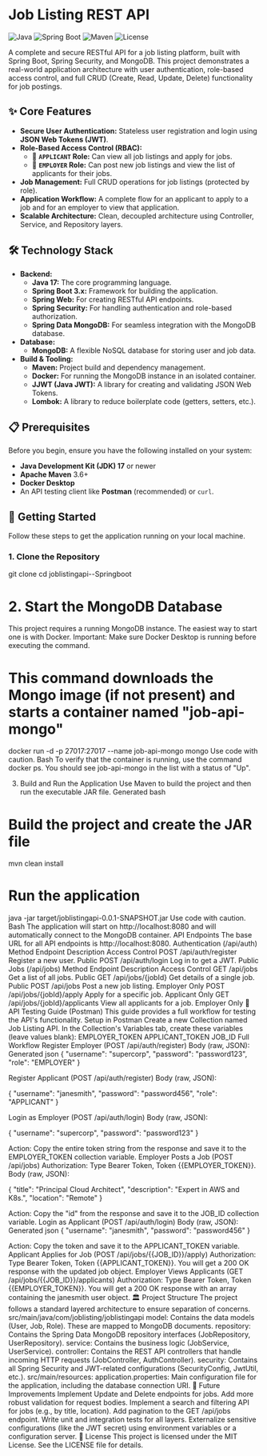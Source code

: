 
# Job Listing REST API

![Java](https://img.shields.io/badge/Java-17-blue)
![Spring Boot](https://img.shields.io/badge/Spring_Boot-3.2.5-brightgreen)
![Maven](https://img.shields.io/badge/build-maven-red)
![License](https://img.shields.io/badge/license-MIT-lightgrey)

A complete and secure RESTful API for a job listing platform, built with Spring Boot, Spring Security, and MongoDB. This project demonstrates a real-world application architecture with user authentication, role-based access control, and full CRUD (Create, Read, Update, Delete) functionality for job postings.

## ✨ Core Features

-   **Secure User Authentication:** Stateless user registration and login using **JSON Web Tokens (JWT)**.
-   **Role-Based Access Control (RBAC):**
    -   👤 **`APPLICANT` Role:** Can view all job listings and apply for jobs.
    -   🏢 **`EMPLOYER` Role:** Can post new job listings and view the list of applicants for their jobs.
-   **Job Management:** Full CRUD operations for job listings (protected by role).
-   **Application Workflow:** A complete flow for an applicant to apply to a job and for an employer to view that application.
-   **Scalable Architecture:** Clean, decoupled architecture using Controller, Service, and Repository layers.

## 🛠️ Technology Stack

-   **Backend:**
    -   **Java 17:** The core programming language.
    -   **Spring Boot 3.x:** Framework for building the application.
    -   **Spring Web:** For creating RESTful API endpoints.
    -   **Spring Security:** For handling authentication and role-based authorization.
    -   **Spring Data MongoDB:** For seamless integration with the MongoDB database.
-   **Database:**
    -   **MongoDB:** A flexible NoSQL database for storing user and job data.
-   **Build & Tooling:**
    -   **Maven:** Project build and dependency management.
    -   **Docker:** For running the MongoDB instance in an isolated container.
    -   **JJWT (Java JWT):** A library for creating and validating JSON Web Tokens.
    -   **Lombok:** A library to reduce boilerplate code (getters, setters, etc.).

## 📋 Prerequisites

Before you begin, ensure you have the following installed on your system:
-   **Java Development Kit (JDK) 17** or newer
-   **Apache Maven** 3.6+
-   **Docker Desktop**
-   An API testing client like **Postman** (recommended) or `curl`.

## 🚀 Getting Started

Follow these steps to get the application running on your local machine.

### 1. Clone the Repository

git clone
cd joblistingapi--Springboot


# 2. Start the MongoDB Database
This project requires a running MongoDB instance. The easiest way to start one is with Docker.
Important: Make sure Docker Desktop is running before executing the command.

# This command downloads the Mongo image (if not present) and starts a container named "job-api-mongo"
docker run -d -p 27017:27017 --name job-api-mongo mongo
Use code with caution.
Bash
To verify that the container is running, use the command docker ps. You should see job-api-mongo in the list with a status of "Up".

3. Build and Run the Application
Use Maven to build the project and then run the executable JAR file.
Generated bash
# Build the project and create the JAR file
mvn clean install

# Run the application
java -jar target/joblistingapi-0.0.1-SNAPSHOT.jar
Use code with caution.
Bash
The application will start on http://localhost:8080 and will automatically connect to the MongoDB container.
API Endpoints
The base URL for all API endpoints is http://localhost:8080.
Authentication (/api/auth)
Method	Endpoint	Description	Access Control
POST	/api/auth/register	Register a new user.	Public
POST	/api/auth/login	Log in to get a JWT.	Public
Jobs (/api/jobs)
Method	Endpoint	Description	Access Control
GET	/api/jobs	Get a list of all jobs.	Public
GET	/api/jobs/{jobId}	Get details of a single job.	Public
POST	/api/jobs	Post a new job listing.	Employer Only
POST	/api/jobs/{jobId}/apply	Apply for a specific job.	Applicant Only
GET	/api/jobs/{jobId}/applicants	View all applicants for a job.	Employer Only
🧪 API Testing Guide (Postman)
This guide provides a full workflow for testing the API's functionality.
Setup in Postman
Create a new Collection named Job Listing API.
In the Collection's Variables tab, create these variables (leave values blank):
EMPLOYER_TOKEN
APPLICANT_TOKEN
JOB_ID
Full Workflow
Register Employer (POST /api/auth/register)
Body (raw, JSON):
Generated json
{ "username": "supercorp", "password": "password123", "role": "EMPLOYER" }

Register Applicant (POST /api/auth/register)
Body (raw, JSON):

{ "username": "janesmith", "password": "password456", "role": "APPLICANT" }

Login as Employer (POST /api/auth/login)
Body (raw, JSON):

{ "username": "supercorp", "password": "password123" }

Action: Copy the entire token string from the response and save it to the EMPLOYER_TOKEN collection variable.
Employer Posts a Job (POST /api/jobs)
Authorization: Type Bearer Token, Token {{EMPLOYER_TOKEN}}.
Body (raw, JSON):

{ "title": "Principal Cloud Architect", "description": "Expert in AWS and K8s.", "location": "Remote" }

Action: Copy the "id" from the response and save it to the JOB_ID collection variable.
Login as Applicant (POST /api/auth/login)
Body (raw, JSON):
Generated json
{ "username": "janesmith", "password": "password456" }

Action: Copy the token and save it to the APPLICANT_TOKEN variable.
Applicant Applies for Job (POST /api/jobs/{{JOB_ID}}/apply)
Authorization: Type Bearer Token, Token {{APPLICANT_TOKEN}}.
You will get a 200 OK response with the updated job object.
Employer Views Applicants (GET /api/jobs/{{JOB_ID}}/applicants)
Authorization: Type Bearer Token, Token {{EMPLOYER_TOKEN}}.
You will get a 200 OK response with an array containing the janesmith user object.
🏛️ Project Structure
The project follows a standard layered architecture to ensure separation of concerns.
src/main/java/com/joblisting/joblistingapi
model: Contains the data models (User, Job, Role). These are mapped to MongoDB documents.
repository: Contains the Spring Data MongoDB repository interfaces (JobRepository, UserRepository).
service: Contains the business logic (JobService, UserService).
controller: Contains the REST API controllers that handle incoming HTTP requests (JobController, AuthController).
security: Contains all Spring Security and JWT-related configurations (SecurityConfig, JwtUtil, etc.).
src/main/resources:
application.properties: Main configuration file for the application, including the database connection URI.
🔮 Future Improvements
Implement Update and Delete endpoints for jobs.
Add more robust validation for request bodies.
Implement a search and filtering API for jobs (e.g., by title, location).
Add pagination to the GET /api/jobs endpoint.
Write unit and integration tests for all layers.
Externalize sensitive configurations (like the JWT secret) using environment variables or a configuration server.
📄 License
This project is licensed under the MIT License. See the LICENSE file for details.

